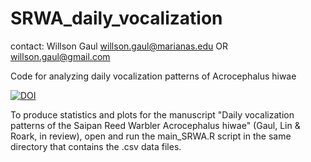 # SRWA_daily_vocalization
contact: Willson Gaul willson.gaul@marianas.edu  OR willson.gaul@gmail.com

Code for analyzing daily vocalization patterns of Acrocephalus hiwae

[![DOI](https://zenodo.org/badge/557558513.svg)](https://zenodo.org/doi/10.5281/zenodo.10586983)

To produce statistics and plots for the manuscript "Daily vocalization patterns of the Saipan Reed Warbler Acrocephalus hiwae" (Gaul, Lin & Roark, in review), open and run the main_SRWA.R script in the same directory that contains the .csv data files.


